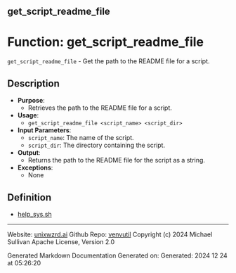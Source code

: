 ## get_script_readme_file
# Function: get_script_readme_file
 `get_script_readme_file` - Get the path to the README file for a script.
## Description
- **Purpose**:
  - Retrieves the path to the README file for a script.
- **Usage**: 
  - `get_script_readme_file <script_name> <script_dir>`
- **Input Parameters**: 
  - `script_name`: The name of the script.
  - `script_dir`: The directory containing the script.
- **Output**: 
  - Returns the path to the README file for the script as a string.
- **Exceptions**: 
  - None

## Definition 

* [help_sys.sh](../help_sys_sh.md)
---

Website: [unixwzrd.ai](https://unixwzrd.ai)
Github Repo: [venvutil](https://github.com/unixwzrd/venvutil)
Copyright (c) 2024 Michael Sullivan
Apache License, Version 2.0

Generated Markdown Documentation
Generated on: Generated: 2024 12 24 at 05:26:20
